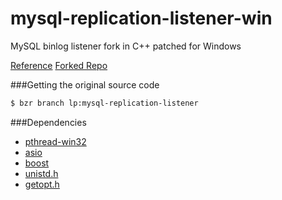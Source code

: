 # mysql-replication-listener-win
MySQL binlog listener fork in C++ patched for Windows

[Reference](https://launchpad.net/mysql-replication-listener)
[Forked Repo](https://github.com/bullsoft/mysql-replication-listener)

###Getting the original source code
```bash
$ bzr branch lp:mysql-replication-listener
```

###Dependencies
* [pthread-win32](https://github.com/GerHobbelt/pthread-win32.git)
* [asio](https://github.com/chriskohlhoff/asio)
* [boost](http://sourceforge.net/projects/boost/files/boost-binaries/)
* [unistd.h](http://stackoverflow.com/questions/341817/is-there-a-replacement-for-unistd-h-for-windows-visual-c)
* [getopt.h](http://www.mit.edu/afs.new/sipb/project/merakidev/include/bits/getopt.h)